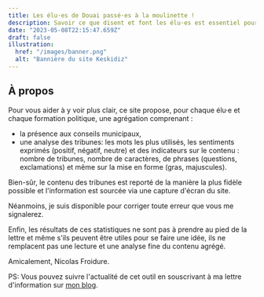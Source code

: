 ```yaml
---
title: Les élu·es de Douai passé·es à la moulinette !
description: Savoir ce que disent et font les élu·es est essentiel pour bien choisir ses représentant·es.
date: "2023-05-08T22:15:47.659Z"
draft: false
illustration:
  href: "/images/banner.png"
  alt: "Bannière du site Keskidiz"
---
```


## À propos

Pour vous aider à y voir plus clair, ce site propose, pour chaque élu·e et chaque formation politique, une agrégation comprenant :
- la présence aux conseils municipaux,
- une analyse des tribunes: les mots les plus utilisés, les sentiments exprimés (positif, négatif, neutre) et des indicateurs sur le contenu : nombre de tribunes, nombre de caractères, de phrases (questions, exclamations) et même sur la mise en forme (gras, majuscules).

Bien-sûr, le contenu des tribunes est reporté de la manière la plus fidèle possible et l'information est sourcée via une capture d'écran du site.

Néanmoins, je suis disponible pour corriger toute erreur que vous me signalerez.

Enfin, les résultats de ces statistiques ne sont pas à prendre au pied de la lettre et même s'ils peuvent être utiles pour se faire une idée, ils ne remplacent pas une lecture et une analyse fine du contenu agrégé.

Amicalement, Nicolas Froidure.

PS: Vous pouvez suivre l'actualité de cet outil en souscrivant à ma lettre d'information sur [mon blog](https://nicolasfroidure.fr).
